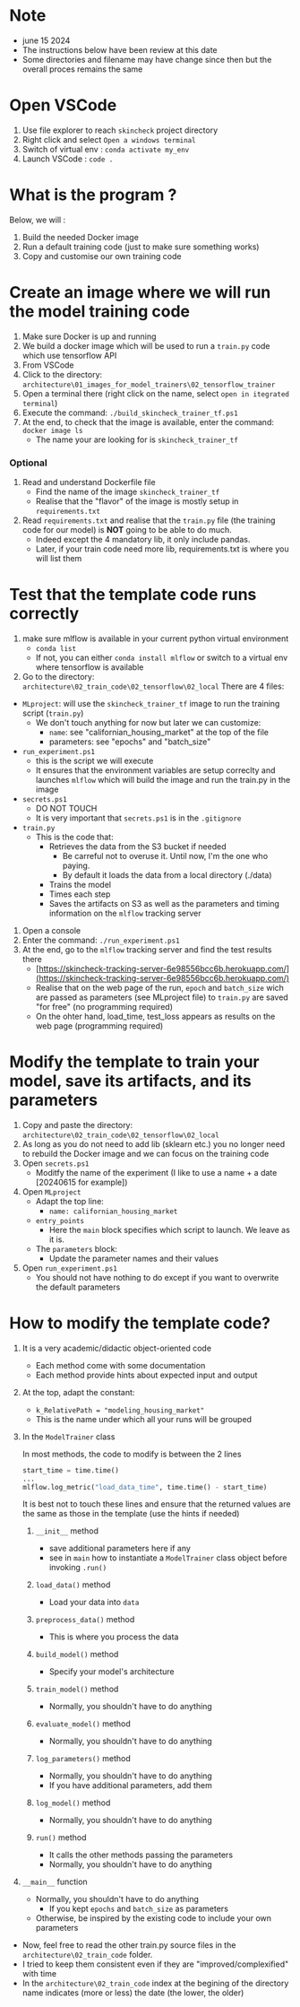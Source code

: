 
# Note
* june 15 2024
* The instructions below have been review at this date
* Some directories and filename may have change since then but the overall proces remains the same

# Open VSCode
1. Use file explorer to reach ``skincheck`` project directory
1. Right click and select ``Open a windows terminal``
1. Switch of virtual env : ``conda activate my_env``
1. Launch VSCode : ``code .``

# What is the program ?
Below, we will : 
1. Build the needed Docker image
1. Run a default training code (just to make sure something works)
1. Copy and customise our own training code

# Create an image where we will run the model training code
1. Make sure Docker is up and running
1. We build a docker image which will be used to run a ``train.py`` code which use tensorflow API 
1. From VSCode
1. Click to the directory: `architecture\01_images_for_model_trainers\02_tensorflow_trainer`
1. Open a terminal there (right click on the name, select ``open in itegrated terminal``)
1. Execute the command: `./build_skincheck_trainer_tf.ps1`
1. At the end, to check that the image is available, enter the command: `docker image ls`
    * The name your are looking for is `skincheck_trainer_tf`

### Optional
1. Read and understand Dockerfile file
    * Find the name of the image `skincheck_trainer_tf`
    * Realise that the "flavor" of the image is mostly setup in ``requirements.txt``
1. Read ``requirements.txt`` and realise that the ``train.py`` file (the training code for our model) is **NOT** going to be able to do much.
    * Indeed except the 4 mandatory lib, it only include pandas.
    * Later, if your train code need more lib, requirements.txt is where you will list them








# Test that the template code runs correctly
1. make sure mlflow is available in your current python virtual environment
    * ``conda list``
    * If not, you can either ``conda install mlflow`` or switch to a virtual env where tensorflow is available
1. Go to the directory: `architecture\02_train_code\02_tensorflow\02_local`
There are 4 files:
* `MLproject`: will use the `skincheck_trainer_tf` image to run the training script (`train.py`)
    * We don't touch anything for now but later we can customize:
        * `name`: see "californian_housing_market" at the top of the file
        * parameters: see "epochs" and "batch_size"
* `run_experiment.ps1`
    * this is the script we will execute
    * It ensures that the environment variables are setup correclty and launches `mlflow` which will build the image and run the train.py in the image
* `secrets.ps1`
    * DO NOT TOUCH
    * It is very important that `secrets.ps1` is in the `.gitignore`
* `train.py`
    * This is the code that:
        * Retrieves the data from the S3 bucket if needed
            * Be carreful not to overuse it. Until now, I'm the one who paying.
            * By default it loads the data from a local directory (./data)
        * Trains the model
        * Times each step
        * Saves the artifacts on S3 as well as the parameters and timing information on the `mlflow` tracking server
1. Open a console
1. Enter the command: `./run_experiment.ps1`
1. At the end, go to the `mlflow` tracking server and find the test results there
    * [https://skincheck-tracking-server-6e98556bcc6b.herokuapp.com/](https://skincheck-tracking-server-6e98556bcc6b.herokuapp.com/)
    * Realise that on the web page of the run, ``epoch`` and ``batch_size`` wich are passed as parameters (see MLproject file) to ``train.py`` are saved "for free" (no programming required)
    * On the ohter hand, load_time, test_loss appears as results on the web page (programming required)






# Modify the template to train your model, save its artifacts, and its parameters
1. Copy and paste the directory: `architecture\02_train_code\02_tensorflow\02_local`
1. As long as you do not need to add lib (sklearn etc.) you no longer need to rebuild the Docker image and we can focus on the training code
1. Open `secrets.ps1`
    * Moditfy the name of the experiment (I like to use a name + a date [20240615 for example])
1. Open `MLproject`
    * Adapt the top line:
        * `name: californian_housing_market`
    * `entry_points`
        * Here the `main` block specifies which script to launch. We leave as it is.
    * The `parameters` block:
        * Update the parameter names and their values
1. Open `run_experiment.ps1`
    * You should not have nothing to do except if you want to overwrite the default parameters





# How to modify the template code?
1. It is a very academic/didactic object-oriented code
    * Each method come with some documentation
    * Each method provide hints about expected input and output

1. At the top, adapt the constant:
    * `k_RelativePath = "modeling_housing_market"`
    * This is the name under which all your runs will be grouped

1. In the `ModelTrainer` class

    In most methods, the code to modify is between the 2 lines
    ```python
    start_time = time.time()
    ...
    mlflow.log_metric("load_data_time", time.time() - start_time)
    ```
    It is best not to touch these lines and ensure that the returned values are the same as those in the template (use the hints if needed)

    1. `__init__` method
        * save additional parameters here if any
        * see in `main` how to instantiate a `ModelTrainer` class object before invoking `.run()`
    
    1. `load_data()` method
        * Load your data into `data`

    1. `preprocess_data()` method
        * This is where you process the data

    1. `build_model()` method
        * Specify your model's architecture

    1. `train_model()` method
        * Normally, you shouldn't have to do anything
    
    1. `evaluate_model()` method
        * Normally, you shouldn't have to do anything

    1. `log_parameters()` method
        * Normally, you shouldn't have to do anything
        * If you have additional parameters, add them

    1. `log_model()` method
        * Normally, you shouldn't have to do anything

    1. `run()` method
        * It calls the other methods passing the parameters
        * Normally, you shouldn't have to do anything

1. `__main__` function
    * Normally, you shouldn't have to do anything
        * If you kept `epochs` and `batch_size` as parameters
    * Otherwise, be inspired by the existing code to include your own parameters

* Now, feel free to read the other train.py source files in the ``architecture\02_train_code`` folder.
* I tried to keep them consistent even if they are "improved/complexified" with time
* In the ``architecture\02_train_code`` index at the begining of the directory name indicates (more or less) the date (the lower, the older)
  